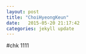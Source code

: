 ```yaml
---
layout: post
title: "ChoiHyeongKeun"
date:   2015-05-20 21:17:42
categories: jekyll update
---
```

#chk 1111
